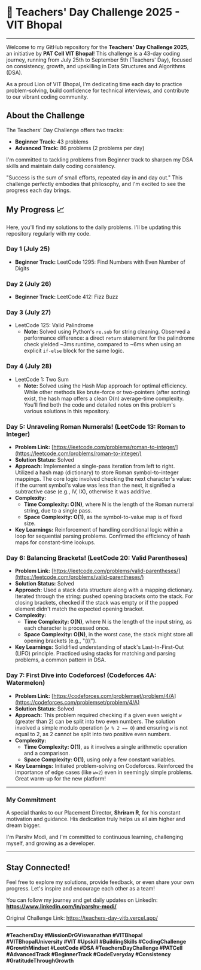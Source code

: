 # 🚀 Teachers' Day Challenge 2025 - VIT Bhopal

---

Welcome to my GitHub repository for the **Teachers' Day Challenge 2025**, an initiative by **PAT Cell VIT Bhopal**! This challenge is a 43-day coding journey, running from July 25th to September 5th (Teachers' Day), focused on consistency, growth, and upskilling in Data Structures and Algorithms (DSA).

As a proud Lion of VIT Bhopal, I'm dedicating time each day to practice problem-solving, build confidence for technical interviews, and contribute to our vibrant coding community.

## About the Challenge

The Teachers' Day Challenge offers two tracks:
* **Beginner Track:** 43 problems
* **Advanced Track:** 86 problems (2 problems per day)

I'm committed to tackling problems from Beginner track to sharpen my DSA skills and maintain daily coding consistency. 

"Success is the sum of small efforts, repeated day in and day out." This challenge perfectly embodies that philosophy, and I'm excited to see the progress each day brings.

## My Progress 📈

Here, you'll find my solutions to the daily problems. I'll be updating this repository regularly with my code.

### Day 1 (July 25)
* **Beginner Track:** LeetCode 1295: Find Numbers with Even Number of Digits

### Day 2 (July 26)
* **Beginner Track:** LeetCode 412: Fizz Buzz

### Day 3 (July 27)
* LeetCode 125: Valid Palindrome
    * **Note:** Solved using Python's `re.sub` for string cleaning. Observed a performance difference: a direct `return` statement for the palindrome check yielded ~3ms runtime, compared to ~6ms when using an explicit `if-else` block for the same logic.

### Day 4 (July 28)
* LeetCode 1: Two Sum
    * **Note:** Solved using the Hash Map approach for optimal efficiency. While other methods like brute-force or two-pointers (after sorting) exist, the hash map offers a clean O(n) average-time complexity. You'll find both the code and detailed notes on this problem's various solutions in this repository.

### **Day 5: Unraveling Roman Numerals! (LeetCode 13: Roman to Integer)**
* **Problem Link:** [https://leetcode.com/problems/roman-to-integer/](https://leetcode.com/problems/roman-to-integer/)
* **Solution Status:** Solved
* **Approach:** Implemented a single-pass iteration from left to right. Utilized a hash map (dictionary) to store Roman symbol-to-integer mappings. The core logic involved checking the next character's value: if the current symbol's value was less than the next, it signified a subtractive case (e.g., IV, IX), otherwise it was additive.
* **Complexity:**
    * **Time Complexity: O(N)**, where N is the length of the Roman numeral string, due to a single pass.
    * **Space Complexity: O(1)**, as the symbol-to-value map is of fixed size.
* **Key Learnings:** Reinforcement of handling conditional logic within a loop for sequential parsing problems. Confirmed the efficiency of hash maps for constant-time lookups.

### **Day 6: Balancing Brackets! (LeetCode 20: Valid Parentheses)**
* **Problem Link:** [https://leetcode.com/problems/valid-parentheses/](https://leetcode.com/problems/valid-parentheses/)
* **Solution Status:** Solved
* **Approach:** Used a stack data structure along with a mapping dictionary. Iterated through the string: pushed opening brackets onto the stack. For closing brackets, checked if the stack was empty or if the popped element didn't match the expected opening bracket.
* **Complexity:**
    * **Time Complexity: O(N)**, where N is the length of the input string, as each character is processed once.
    * **Space Complexity: O(N)**, in the worst case, the stack might store all opening brackets (e.g., "(((").
* **Key Learnings:** Solidified understanding of stack's Last-In-First-Out (LIFO) principle. Practiced using stacks for matching and parsing problems, a common pattern in DSA.

### **Day 7: First Dive into Codeforces! (Codeforces 4A: Watermelon)**
* **Problem Link:** [https://codeforces.com/problemset/problem/4/A](https://codeforces.com/problemset/problem/4/A)
* **Solution Status:** Solved
* **Approach:** This problem required checking if a given even weight `w` (greater than 2) can be split into two even numbers. The solution involved a simple modulo operation (`w % 2 == 0`) and ensuring `w` is not equal to 2, as 2 cannot be split into two positive even numbers.
* **Complexity:**
    * **Time Complexity: O(1)**, as it involves a single arithmetic operation and a comparison.
    * **Space Complexity: O(1)**, using only a few constant variables.
* **Key Learnings:** Initiated problem-solving on Codeforces. Reinforced the importance of edge cases (like `w=2`) even in seemingly simple problems. Great warm-up for the new platform!

---

### My Commitment

A special thanks to our Placement Director, **Shriram R**, for his constant motivation and guidance. His dedication truly helps us all aim higher and dream bigger.

I'm Parshv Modi, and I'm committed to continuous learning, challenging myself, and growing as a developer.

---

## Stay Connected!

Feel free to explore my solutions, provide feedback, or even share your own progress. Let's inspire and encourage each other as a team!

You can follow my journey and get daily updates on LinkedIn: **https://www.linkedin.com/in/parshv-modi/**

Original Challenge Link: https://teachers-day-vitb.vercel.app/

---

**#TeachersDay #MissionDrGViswanathan #VITBhopal #VITBhopalUniversity #VIT #Upskill #BuildingSkills #CodingChallenge #GrowthMindset #LeetCode #DSA #TeachersDayChallenge #PATCell #AdvancedTrack #BeginnerTrack #CodeEveryday #Consistency #GratitudeThroughGrowth**
